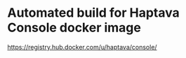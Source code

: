 Automated build for Haptava Console docker image
====================================================

https://registry.hub.docker.com/u/haptava/console/



